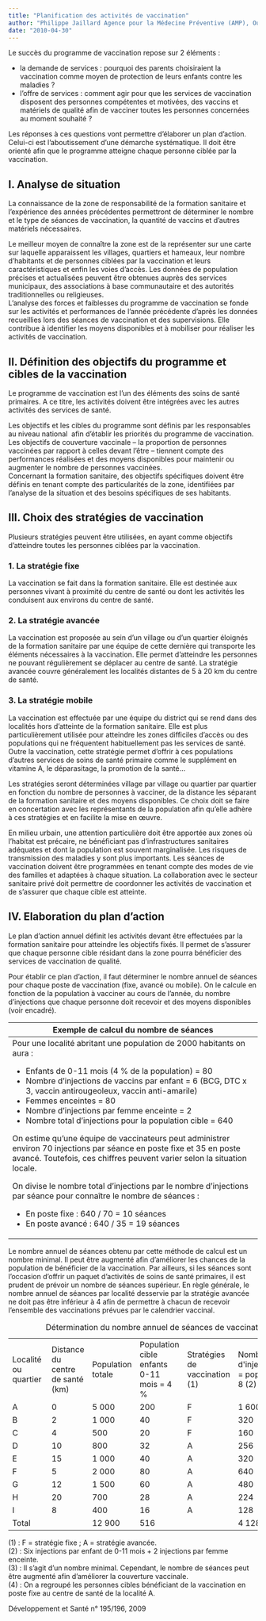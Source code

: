 ```yaml
---
title: "Planification des activités de vaccination"
author: "Philippe Jaillard Agence pour la Médecine Préventive (AMP), Ouogadougou, Birkina Faso  "
date: "2010-04-30"
---
```


<div class="teaser"><p>Le succès du programme de vaccination repose sur 2 éléments :</p>
<ul>
<li>la demande de services : pourquoi des parents choisiraient la vaccination comme moyen de protection de leurs enfants contre les maladies ?</li>
<li>l’offre de services : comment agir pour que les services de vaccination disposent des personnes compétentes et motivées, des vaccins et matériels de qualité afin de vacciner toutes les personnes concernées au moment souhaité ?</li>
</ul>
<p>Les réponses à ces questions vont permettre d’élaborer un plan d’action. Celui-ci est l’aboutissement d’une démarche systématique. Il doit être orienté afin que le programme atteigne chaque personne ciblée par la vaccination.</p></div>

## I. Analyse de situation

La connaissance de la zone de responsabilité de la formation sanitaire et l’expérience des années précédentes permettront de déterminer le nombre et le type de séances de vaccination, la quantité de vaccins et d’autres matériels nécessaires.

Le meilleur moyen de connaître la zone est de la représenter sur une carte sur laquelle apparaissent les villages, quartiers et hameaux, leur nombre d’habitants et de personnes ciblées par la vaccination et leurs caractéristiques et enfin les voies d’accès. Les données de population précises et actualisées peuvent être obtenues auprès des services municipaux, des associations à base communautaire et des autorités traditionnelles ou religieuses.  
L’analyse des forces et faiblesses du programme de vaccination se fonde sur les activités et performances de l’année précédente d’après les données recueillies lors des séances de vaccination et des supervisions. Elle contribue à identifier les moyens disponibles et à mobiliser pour réaliser les activités de vaccination.

## II. Définition des objectifs du programme et cibles de la vaccination

Le programme de vaccination est l’un des éléments des soins de santé primaires. A ce titre, les activités doivent être intégrées avec les autres activités des services de santé.

Les objectifs et les cibles du programme sont définis par les responsables au niveau national  afin d’établir les priorités du programme de vaccination. Les objectifs de couverture vaccinale – la proportion de personnes vaccinées par rapport à celles devant l’être – tiennent compte des performances réalisées et des moyens disponibles pour maintenir ou augmenter le nombre de personnes vaccinées.  
Concernant la formation sanitaire, des objectifs spécifiques doivent être définis en tenant compte des particularités de la zone, identifiées par l’analyse de la situation et des besoins spécifiques de ses habitants.

## III. Choix des stratégies de vaccination

Plusieurs stratégies peuvent être utilisées, en ayant comme objectifs d’atteindre toutes les personnes ciblées par la vaccination.

### 1. La stratégie fixe

La vaccination se fait dans la formation sanitaire. Elle est destinée aux personnes vivant à proximité du centre de santé ou dont les activités les conduisent aux environs du centre de santé.

### 2. La stratégie avancée

La vaccination est proposée au sein d’un village ou d’un quartier éloignés de la formation sanitaire par une équipe de cette dernière qui transporte les éléments nécessaires à la vaccination. Elle permet d’atteindre les personnes ne pouvant régulièrement se déplacer au centre de santé. La stratégie avancée couvre généralement les localités distantes de 5 à 20 km du centre de santé.

### 3. La stratégie mobile

La vaccination est effectuée par une équipe du district qui se rend dans des localités hors d’atteinte de la formation sanitaire. Elle est plus particulièrement utilisée pour atteindre les zones difficiles d’accès ou des populations qui ne fréquentent habituellement pas les services de santé. Outre la vaccination, cette stratégie permet d’offrir à ces populations d’autres services de soins de santé primaire comme le supplément en vitamine A, le déparasitage, la promotion de la santé…

Les stratégies seront déterminées village par village ou quartier par quartier en fonction du nombre de personnes à vacciner, de la distance les séparant de la formation sanitaire et des moyens disponibles. Ce choix doit se faire en concertation avec les représentants de la population afin qu’elle adhère à ces stratégies et en facilite la mise en œuvre.

En milieu urbain, une attention particulière doit être apportée aux zones où l’habitat est précaire, ne bénéficiant pas d’infrastructures sanitaires adéquates et dont la population est souvent marginalisée. Les risques de transmission des maladies y sont plus importants. Les séances de vaccination doivent être programmées en tenant compte des modes de vie des familles et adaptées à chaque situation. La collaboration avec le secteur sanitaire privé doit permettre de coordonner les activités de vaccination et de s’assurer que chaque cible est atteinte.

## IV. Elaboration du plan d’action

Le plan d’action annuel définit les activités devant être effectuées par la formation sanitaire pour atteindre les objectifs fixés. Il permet de s’assurer que chaque personne cible résidant dans la zone pourra bénéficier des services de vaccination de qualité.

Pour établir ce plan d’action, il faut déterminer le nombre annuel de séances pour chaque poste de vaccination (fixe, avancé ou mobile). On le calcule en fonction de la population à vacciner au cours de l’année, du nombre d’injections que chaque personne doit recevoir et des moyens disponibles (voir encadré).

<table>

<thead>

<tr>

<th scope="col">Exemple de calcul du nombre de séances</th>

</tr>

</thead>

<tbody>

<tr>

<td>Pour une localité abritant une population de 2000 habitants on aura :<ul><li>Enfants de 0-11 mois (4 % de la population) = 80</li><li>Nombre d’injections de vaccins par enfant = 6 (BCG, DTC x 3, vaccin antirougeoleux, vaccin anti-amarile)</li><li>Femmes enceintes = 80</li><li>Nombre d’injections par femme enceinte = 2</li><li>Nombre total d’injections pour la population cible = 640</li></ul>

On estime qu’une équipe de vaccinateurs peut administrer environ 70 injections par séance en poste fixe et 35 en poste avancé. Toutefois, ces chiffres peuvent varier selon la situation locale.

On divise le nombre total d’injections par le nombre d’injections par séance pour connaître le nombre de séances :<ul><li>En poste fixe : 640 / 70 = 10 séances</li><li>En poste avancé : 640 / 35 = 19 séances</li></ul></td>

</tr>

</tbody>

</table>

Le nombre annuel de séances obtenu par cette méthode de calcul est un nombre minimal. Il peut être augmenté afin d’améliorer les chances de la population de bénéficier de la vaccination. Par ailleurs, si les séances sont l’occasion d’offrir un paquet d’activités de soins de santé primaires, il est prudent de prévoir un nombre de séances supérieur. En règle générale, le nombre annuel de séances par localité desservie par la stratégie avancée ne doit pas être inférieur à 4 afin de permettre à chacun de recevoir l’ensemble des vaccinations prévues par le calendrier vaccinal. 

<table>
<caption>Détermination du nombre annuel de séances de vaccination par poste</caption>

<tbody>

<tr>

<td style="width: 65px; ">

Localité   
ou quartier

</td>

<td style="width: 113px; ">Distance du centre  
de santé (km)</td>

<td style="width: 149px; ">Population  
totale</td>

<td>Population  
cible enfants  
0-11 mois = 4 %</td>

<td style="width: 73px; ">Stratégies de vaccination (1)</td>

<td style="width: 88px; ">Nombre  
d'injections/an  
= pop. cible  
x 8 (2)  
 </td>

<td>Nombrede  
séances  
par an (3)</td>

</tr>

<tr>

<td class="rtecenter" style="width: 65px; ">A</td>

<td class="rtecenter" style="width: 113px; ">0</td>

<td class="rtecenter" style="width: 149px; ">5 000</td>

<td class="rtecenter">200</td>

<td class="rtecenter" style="width: 73px; ">F</td>

<td class="rtecenter" style="width: 88px; ">1 600</td>

<td class="rtecenter">28</td>

</tr>

<tr>

<td class="rtecenter" style="width: 65px; ">B</td>

<td class="rtecenter" style="width: 113px; ">2</td>

<td class="rtecenter" style="width: 149px; ">1 000</td>

<td class="rtecenter">40</td>

<td class="rtecenter" style="width: 73px; ">F</td>

<td class="rtecenter" style="width: 88px; ">320</td>

<td class="rtecenter"> </td>

</tr>

<tr>

<td class="rtecenter" style="width: 65px; ">C</td>

<td class="rtecenter" style="width: 113px; ">4</td>

<td class="rtecenter" style="width: 149px; ">500</td>

<td class="rtecenter">20</td>

<td class="rtecenter" style="width: 73px; ">F</td>

<td class="rtecenter" style="width: 88px; ">160</td>

<td class="rtecenter"> </td>

</tr>

<tr>

<td class="rtecenter" style="width: 65px; ">D</td>

<td class="rtecenter" style="width: 113px; ">10</td>

<td class="rtecenter" style="width: 149px; ">800</td>

<td class="rtecenter">32</td>

<td class="rtecenter" style="width: 73px; ">A</td>

<td class="rtecenter" style="width: 88px; ">256</td>

<td class="rtecenter">8</td>

</tr>

<tr>

<td class="rtecenter" style="width: 65px; ">E</td>

<td class="rtecenter" style="width: 113px; ">15</td>

<td class="rtecenter" style="width: 149px; ">1 000</td>

<td class="rtecenter">40</td>

<td class="rtecenter" style="width: 73px; ">A</td>

<td class="rtecenter" style="width: 88px; ">320</td>

<td class="rtecenter">10</td>

</tr>

<tr>

<td class="rtecenter" style="width: 65px; ">F</td>

<td class="rtecenter" style="width: 113px; ">5</td>

<td class="rtecenter" style="width: 149px; ">2 000</td>

<td class="rtecenter">80</td>

<td class="rtecenter" style="width: 73px; ">A</td>

<td class="rtecenter" style="width: 88px; ">640</td>

<td class="rtecenter">19</td>

</tr>

<tr>

<td class="rtecenter" style="width: 65px; ">G</td>

<td class="rtecenter" style="width: 113px; ">12</td>

<td class="rtecenter" style="width: 149px; ">1 500</td>

<td class="rtecenter">60</td>

<td class="rtecenter" style="width: 73px; ">A</td>

<td class="rtecenter" style="width: 88px; ">480</td>

<td class="rtecenter">14</td>

</tr>

<tr>

<td class="rtecenter" style="width: 65px; ">H</td>

<td class="rtecenter" style="width: 113px; ">20</td>

<td class="rtecenter" style="width: 149px; ">700</td>

<td class="rtecenter">28</td>

<td class="rtecenter" style="width: 73px; ">A</td>

<td class="rtecenter" style="width: 88px; ">224</td>

<td class="rtecenter">7</td>

</tr>

<tr>

<td class="rtecenter" style="width: 65px; ">I</td>

<td class="rtecenter" style="width: 113px; ">8</td>

<td class="rtecenter" style="width: 149px; ">400</td>

<td class="rtecenter">16</td>

<td class="rtecenter" style="width: 73px; ">A</td>

<td class="rtecenter" style="width: 88px; ">128</td>

<td class="rtecenter">4</td>

</tr>

<tr>

<td class="rtecenter" style="width: 65px; ">Total</td>

<td class="rtecenter" style="width: 113px; "> </td>

<td class="rtecenter" style="width: 149px; ">12 900</td>

<td class="rtecenter">516</td>

<td class="rtecenter" style="width: 73px; "> </td>

<td class="rtecenter" style="width: 88px; ">4 128</td>

<td class="rtecenter">62</td>

</tr>

</tbody>

</table>

(1) : F = stratégie fixe ; A = stratégie avancée.  
(2) : Six injections par enfant de 0-11 mois + 2 injections par femme enceinte.  
(3) : Il s’agit d’un nombre minimal. Cependant, le nombre de séances peut être augmenté afin d’améliorer la couverture vaccinale.  
(4) : On a regroupé les personnes cibles bénéficiant de la vaccination en poste fixe au centre de santé de la localité A.

Développement et Santé n° 195/196, 2009